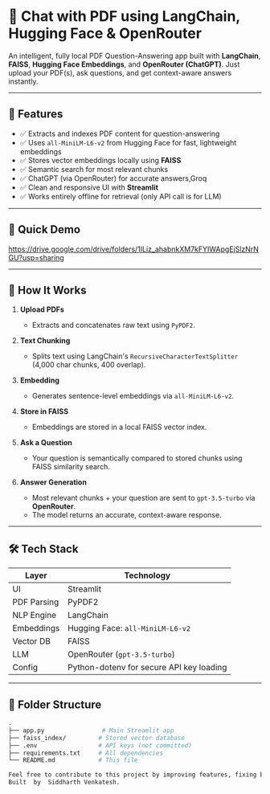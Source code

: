 # 💬 Chat with PDF using LangChain, Hugging Face & OpenRouter

An intelligent, fully local PDF Question-Answering app built with **LangChain**, **FAISS**, **Hugging Face Embeddings**, and **OpenRouter (ChatGPT)**. Just upload your PDF(s), ask questions, and get context-aware answers instantly.

---

## 📌 Features

- ✅ Extracts and indexes PDF content for question-answering
- ✅ Uses `all-MiniLM-L6-v2` from Hugging Face for fast, lightweight embeddings
- ✅ Stores vector embeddings locally using **FAISS**
- ✅ Semantic search for most relevant chunks
- ✅ ChatGPT (via OpenRouter) for accurate answers,Groq
- ✅ Clean and responsive UI with **Streamlit**
- ✅ Works entirely offline for retrieval (only API call is for LLM)

---

## 🚀 Quick Demo

https://drive.google.com/drive/folders/1ILiz_ahabnkXM7kFYIWApgEjSlzNrNGU?usp=sharing

---

## 🧠 How It Works

1. **Upload PDFs**
   - Extracts and concatenates raw text using `PyPDF2`.

2. **Text Chunking**
   - Splits text using LangChain's `RecursiveCharacterTextSplitter` (4,000 char chunks, 400 overlap).

3. **Embedding**
   - Generates sentence-level embeddings via `all-MiniLM-L6-v2`.

4. **Store in FAISS**
   - Embeddings are stored in a local FAISS vector index.

5. **Ask a Question**
   - Your question is semantically compared to stored chunks using FAISS similarity search.

6. **Answer Generation**
   - Most relevant chunks + your question are sent to `gpt-3.5-turbo` via **OpenRouter**.
   - The model returns an accurate, context-aware response.

---

## 🛠️ Tech Stack

| Layer       | Technology                              |
|-------------|------------------------------------------|
| UI          | Streamlit                               |
| PDF Parsing | PyPDF2                                   |
| NLP Engine  | LangChain                                |
| Embeddings  | Hugging Face: `all-MiniLM-L6-v2`         |
| Vector DB   | FAISS                                    |
| LLM         | OpenRouter (`gpt-3.5-turbo`)             |
| Config      | Python-dotenv for secure API key loading |

---

## 📂 Folder Structure

```bash
.
├── app.py                # Main Streamlit app
├── faiss_index/         # Stored vector database
├── .env                 # API keys (not committed)
├── requirements.txt     # All dependencies
└── README.md            # This file

Feel free to contribute to this project by improving features, fixing bugs, or optimizing performance.  
Built  by  Siddharth Venkatesh.
